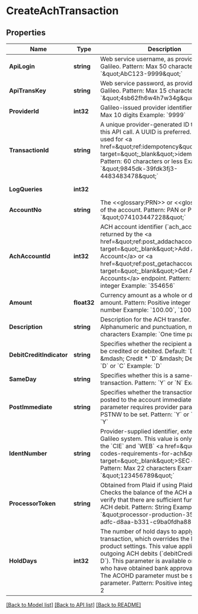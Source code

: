 # CreateAchTransaction

## Properties
Name | Type | Description | Notes
------------ | ------------- | ------------- | -------------
**ApiLogin** | **string** | Web service username, as provided by Galileo. Pattern: Max 50 characters Example: &#x60;\&quot;AbC123-9999\&quot;&#x60; | [optional] [default to AbC123-9999]
**ApiTransKey** | **string** | Web service password, as provided by Galileo. Pattern: Max 15 characters Example: &#x60;\&quot;4sb62fh6w4h7w34g\&quot;&#x60; | [optional] [default to 4sb62fh6w4h7w34g]
**ProviderId** | **int32** | Galileo-issued provider identifier. Pattern: Max 10 digits Example: &#x60;9999&#x60; | [optional] [default to 9999]
**TransactionId** | **string** | A unique provider-generated ID to identify this API call. A UUID is preferred. This value is used for &lt;a href&#x3D;\&quot;ref:idempotency\&quot; target&#x3D;\&quot;_blank\&quot;&gt;idempotency&lt;/a&gt;. Pattern: 60 characters or less Example: &#x60;\&quot;9845dk-39fdk3fj3-4483483478\&quot;&#x60; | [default to 123e4567-e89b-12d3-a456-426614174000]
**LogQueries** | **int32** |  | [optional] [default to LOG_QUERIES.0_]
**AccountNo** | **string** | The &lt;&lt;glossary:PRN&gt;&gt; or &lt;&lt;glossary:PAN&gt;&gt; of the account. Pattern: PAN or PRN  Example: &#x60;\&quot;074103447228\&quot;&#x60; | [default to 074103447228]
**AchAccountId** | **int32** | ACH account identifier (&#x60;ach_account_id&#x60;), as returned by the &lt;a href&#x3D;\&quot;ref:post_addachaccount\&quot; target&#x3D;\&quot;_blank\&quot;&gt;Add ACH Account&lt;/a&gt; or &lt;a href&#x3D;\&quot;ref:post_getachaccounts\&quot; target&#x3D;\&quot;_blank\&quot;&gt;Get ACH Accounts&lt;/a&gt; endpoint. Pattern: Positive integer Example: &#x60;354656&#x60; | [default to 354656]
**Amount** | **float32** | Currency amount as a whole or decimal amount. Pattern: Positive integer or decimal number Example: &#x60;100.00&#x60;, &#x60;100&#x60;, or &#x60;100.73&#x60; | [default to 25.5]
**Description** | **string** | Description for the ACH transfer. Pattern: Alphanumeric and punctuation, max 30 characters Example: &#x60;One time payroll load.&#x60; | [optional] [default to null]
**DebitCreditIndicator** | **string** | Specifies whether the recipient account is to be credited or debited. Default: &#x60;D&#x60;. * &#x60;C&#x60; &amp;mdash; Credit * &#x60;D&#x60; &amp;mdash; Debit  Pattern: &#x60;D&#x60; or &#x60;C&#x60; Example: &#x60;D&#x60; | [default to DEBIT_CREDIT_INDICATOR.D]
**SameDay** | **string** | Specifies whether this is a same-day transaction. Pattern: &#x60;Y&#x60; or &#x60;N&#x60; Example: &#x60;Y&#x60; | [optional] [default to null]
**PostImmediate** | **string** | Specifies whether the transaction should be posted to the account immediately. Using this parameter requires provider parameter PSTNW to be set. Pattern: &#x60;Y&#x60; or &#x60;N&#x60; Example: &#x60;Y&#x60; | [optional] [default to null]
**IdentNumber** | **string** | Provider-supplied identifier, external to the Galileo system. This value is only required for the &#x60;CIE&#x60; and &#x60;WEB&#x60; &lt;a href&#x3D;\&quot;page:sec-codes-requirements-for-ach\&quot; target&#x3D;\&quot;_blank\&quot;&gt;SEC codes&lt;/a&gt;. Pattern: Max 22 characters Example: &#x60;\&quot;123456789\&quot;&#x60; | [optional] [default to null]
**ProcessorToken** | **string** | Obtained from Plaid if using Plaid integration. Checks the balance of the ACH account to verify that there are sufficient funds for an ACH debit. Pattern: String Example: &#x60;\&quot;processor-production-35cd43b-adfc-d8aa-b331-c9ba0fdha881\&quot;&#x60; | [optional] [default to null]
**HoldDays** | **int32** | The number of hold days to apply to this transaction, which overrides the hold days in product settings. This value applies only to outgoing ACH debits (&#x60;debitCreditIndicator: D&#x60;). This parameter is available only to clients who have obtained bank approval to use it. The ACOHD parameter must be set to use this parameter. Pattern: Positive integer Example: 2 | [optional] [default to null]

[[Back to Model list]](../README.md#documentation-for-models) [[Back to API list]](../README.md#documentation-for-api-endpoints) [[Back to README]](../README.md)

